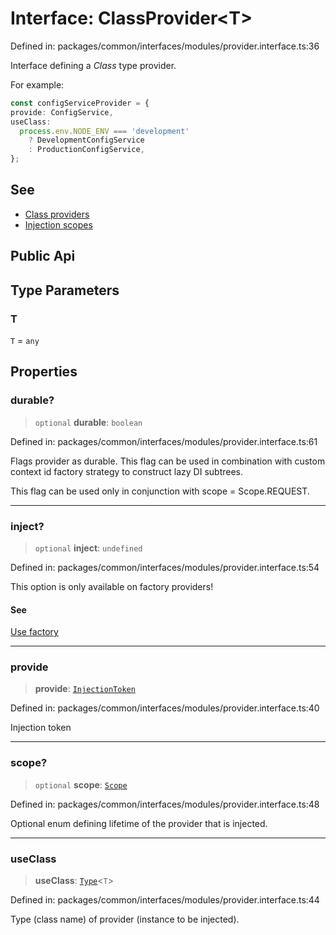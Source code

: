 # Interface: ClassProvider\<T\>

Defined in: packages/common/interfaces/modules/provider.interface.ts:36

Interface defining a *Class* type provider.

For example:
```typescript
const configServiceProvider = {
provide: ConfigService,
useClass:
  process.env.NODE_ENV === 'development'
    ? DevelopmentConfigService
    : ProductionConfigService,
};
```

## See

 - [Class providers](https://docs.nestjs.com/fundamentals/custom-providers#class-providers-useclass)
 - [Injection scopes](https://docs.nestjs.com/fundamentals/injection-scopes)

## Public Api

## Type Parameters

### T

`T` = `any`

## Properties

### durable?

> `optional` **durable**: `boolean`

Defined in: packages/common/interfaces/modules/provider.interface.ts:61

Flags provider as durable. This flag can be used in combination with custom context id
factory strategy to construct lazy DI subtrees.

This flag can be used only in conjunction with scope = Scope.REQUEST.

***

### inject?

> `optional` **inject**: `undefined`

Defined in: packages/common/interfaces/modules/provider.interface.ts:54

This option is only available on factory providers!

#### See

[Use factory](https://docs.nestjs.com/fundamentals/custom-providers#factory-providers-usefactory)

***

### provide

> **provide**: [`InjectionToken`](../type-aliases/InjectionToken.md)

Defined in: packages/common/interfaces/modules/provider.interface.ts:40

Injection token

***

### scope?

> `optional` **scope**: [`Scope`](../enumerations/Scope.md)

Defined in: packages/common/interfaces/modules/provider.interface.ts:48

Optional enum defining lifetime of the provider that is injected.

***

### useClass

> **useClass**: [`Type`](Type.md)\<`T`\>

Defined in: packages/common/interfaces/modules/provider.interface.ts:44

Type (class name) of provider (instance to be injected).
